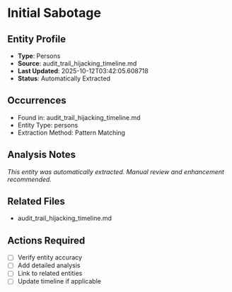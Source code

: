 # Initial Sabotage

## Entity Profile
- **Type**: Persons
- **Source**: audit_trail_hijacking_timeline.md
- **Last Updated**: 2025-10-12T03:42:05.608718
- **Status**: Automatically Extracted

## Occurrences
- Found in: audit_trail_hijacking_timeline.md
- Entity Type: persons
- Extraction Method: Pattern Matching

## Analysis Notes
*This entity was automatically extracted. Manual review and enhancement recommended.*

## Related Files
- audit_trail_hijacking_timeline.md

## Actions Required
- [ ] Verify entity accuracy
- [ ] Add detailed analysis
- [ ] Link to related entities
- [ ] Update timeline if applicable
